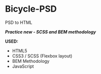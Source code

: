 # Bicycle-PSD
PSD to HTML

***Practice new - SCSS and BEM methodology***

**USED:**
+ HTML5
+ CSS3 / SCSS (Flexbox layout)
+ BEM Methodology
+ JavaScript
